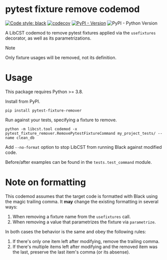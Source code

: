 # pytest fixture remove codemod
[![Code style: black](https://img.shields.io/badge/code%20style-black-000000.svg)](https://github.com/psf/black)
[![codecov](https://codecov.io/gh/Klavionik/pytest-fixture-remover/graph/badge.svg?token=L5GROOX2QN)](https://codecov.io/gh/Klavionik/pytest-fixture-remover)
[![PyPI - Version](https://img.shields.io/pypi/v/pytest-fixture-remover)](https://pypi.org/project/pytest-fixture-remover)
![PyPI - Python Version](https://img.shields.io/pypi/pyversions/pytest-fixture-remover)

A LibCST codemod to remove pytest fixtures applied via the `usefixtures` decorator,
as well as its parametrizations.

> [!NOTE]
> Only fixture usages will be removed, not its definition.

# Usage
This package requires Python >= 3.8. 

Install from PyPI.

```shell
pip install pytest-fixture-remover
```

Run against your tests, specifying a fixture to remove.

```shell
python -m libcst.tool codemod -x pytest_fixture_remover.RemovePytestFixtureCommand my_project_tests/ --name clean_db
```

Add `--no-format` option to stop LibCST from running Black against modified code.

Before/after examples can be found in the `tests.test_command` module.

# Note on formatting
This codemod assumes that the target code is formatted with Black using
the magic trailing comma. It **may** change the existing formatting in several ways:
1. When removing a fixture name from the `usefixtures` call.
2. When removing a value that parametrizes the fixture via `parametrize`.

In both cases the behavior is the same and obey the following rules:
1. If there's only one item left after modifying, remove the trailing comma.
2. If there's multiple items left after modifying and the removed item was the last,
preserve the last item's comma (or its absense).
